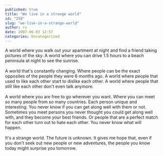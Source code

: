 ```yaml
---
published: true
title: "We live in a strange world"
id: "258"
slug: "we-live-in-a-strange-world"
author: rv
date: 2007-06-03 12:57
categories: Uncategorized
---
```

A world where you walk out your apartment at night and find a friend taking pictures of the sky. A world where you can drive 1.5 hours to a beach peninsula at night to see the sunrise.<br /><br />A world that's constantly changing. Where people can be the exact opposites of the people they were 6 months ago. A world where people that used to like each other start to dislike each other. A world where people that still like each other don't even talk anymore.<br /><br />A world where you are free to go wherever you want. Where you can meet so many people from so many countries. Each person unique and interesting. You never know if you can get along well with them or not. Sometimes you meet persons you never thought you could get along well with, and they become your best friends. Or people that are a perfect match for each other turn out to hate each other. You never know what will happen.<br /><br />It's a strange world. The future is unknown. It gives me hope that, even if you don't seek out new people or new adventures, the people you know today might surprise you tomorrow.